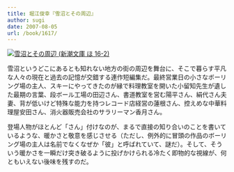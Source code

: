 ```yaml
---
title: 堀江俊幸『雪沼とその周辺』
author: sugi
date: 2007-08-05
url: /book/1617/
---
```

<a href="http://www.amazon.co.jp/exec/obidos/ASIN/4101294720/chezsugi-22/ref=nosim/" name="amazletlink" target="_blank"><img src="http://i2.wp.com/ec2.images-amazon.com/images/I/41lpFRiydgL.SL160.jpg?w=660" alt="雪沼とその周辺 (新潮文庫 ほ 16-2)" class="alignleft" data-recalc-dims="1" /></a>

雪沼というどこにあるとも知れない地方の街の周辺を舞台に、そこで暮らす平凡な人々の現在と過去の記憶が交錯する連作短編集だ。最終営業日の小さなボーリング場の主人、スキーにやってきたのが縁で料理教室を開いた小留知先生が遺した最期の言葉、段ボール工場の田辺さん、書道教室を営む陽平さん、絹代さん夫妻、背が低いけど特殊な能力を持つレコード店経営の蓮根さん、控えめな中華料理屋安田さん、消火器販売会社のサラリーマン香月さん。

登場人物がほとんど「さん」付けなのが、まるで直接の知り合いのことを書いているような、暖かさと敬意を感じさせる（ただし、例外的に冒頭の作品のボーリング場の主人は名前でなくなぜか「彼」と呼ばれていて、謎だ）。そして、そういう暖かさを一瞬だけ突き破るように投げかけられる冷たく即物的な視線が、何ともいえない後味を残すのだ。


